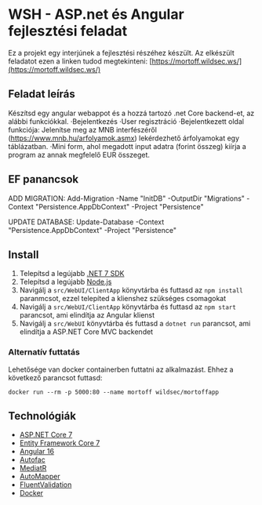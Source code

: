 ﻿# WSH - ASP.net és Angular fejlesztési feladat 

Ez a projekt egy interjúnek a fejlesztési részéhez készült. Az elkészült feladatot ezen a linken tudod megtekinteni: [https://mortoff.wildsec.ws/](https://mortoff.wildsec.ws/)

## Feladat leírás

Készítsd egy angular webappot és a hozzá tartozó .net Core backend-et, az alábbi funkciókkal. 
·Bejelentkezés
·User regisztráció
·Bejelentkezett oldal funkciója: Jelenítse meg az MNB interfészéről (https://www.mnb.hu/arfolyamok.asmx) lekérdezhető árfolyamokat egy táblázatban.
·Mini form, ahol megadott input adatra (forint összeg) kiírja a program az annak megfelelő EUR összeget.

## EF panancsok

ADD MIGRATION:
Add-Migration -Name "InitDB" -OutputDir "Migrations" -Context "Persistence.AppDbContext" -Project "Persistence"

UPDATE DATABASE:
Update-Database -Context "Persistence.AppDbContext" -Project "Persistence"

## Install

1. Telepítsd a legújabb [.NET 7 SDK](https://dotnet.microsoft.com/download/dotnet/6.0)
2. Telepítsd a legújabb [Node.js](https://nodejs.org/en/)
3. Navigálj a `src/WebUI/ClientApp` könyvtárba és futtasd az `npm install` paranmcsot, ezzel telepíted a klienshez szükséges csomagokat
4. Navigálj a `src/WebUI/ClientApp` könyvtárba és futtasd az `npm start` parancsot, ami elindítja az Angular klienst
5. Navigálj a `src/WebUI` könyvtárba és futtasd a `dotnet run` parancsot, ami elindítja a ASP.NET Core MVC backendet

### Alternatív futtatás

Lehetősége van docker containerben futtatni az alkalmazást. Ehhez a következő parancsot futtasd:

`docker run --rm -p 5000:80 --name mortoff wildsec/mortoffapp`

## Technológiák

* [ASP.NET Core 7](https://docs.microsoft.com/en-us/aspnet/core/introduction-to-aspnet-core?view=aspnetcore-7.0)
* [Entity Framework Core 7](https://docs.microsoft.com/en-us/ef/core/)
* [Angular 16](https://angular.io/)
* [Autofac](https://autofac.org/)
* [MediatR](https://github.com/jbogard/MediatR)
* [AutoMapper](https://automapper.org/)
* [FluentValidation](https://fluentvalidation.net/)
* [Docker](https://www.docker.com/)